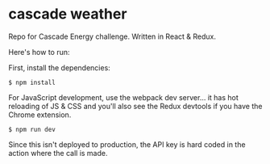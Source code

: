 # cascade weather

Repo for Cascade Energy challenge. Written in React & Redux.

Here's how to run:

First, install the dependencies:

`$ npm install`

For JavaScript development, use the webpack dev server... it has hot reloading of JS & CSS and you'll also see the Redux devtools if you have the Chrome extension.

`$ npm run dev`

Since this isn't deployed to production, the API key is hard coded in the action where the call is made.

